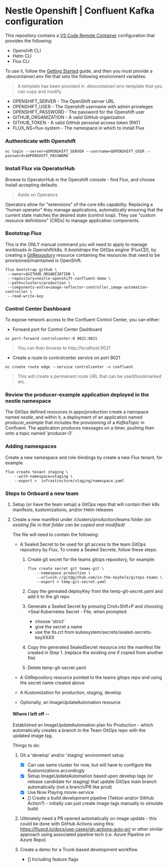 # Nestle Openshift | Confluent Kafka configuration

This repository contains a [VS Code Remote Container](https://code.visualstudio.com/docs/remote/containers) configuration that provides the following:

* Openshift CLI
* Helm CLI
* Flux CLI

To use it, follow the [Getting Started](https://code.visualstudio.com/docs/remote/containers#_getting-started) guide, and then you must provide a .devcontainer/.env file that sets the following environment variables:
> A template has been provided in .devcontainer/.env-template that you can copy and modify
* OPENSHIFT_SERVER - The OpenShift server URL 
* OPENSHIFT_USER - The Openshift username with admin priveleges
* OPENSHIFT_PASSWORD - The password for the Openshift user
* GITHUB_ORGANIZATION - A valid GitHub organization
* GITHUB_TOKEN - A valid GitHub personal access token (PAT)
* FLUX_NS=flux-system - The namespace in which to install Flux

### Authenticate with Openshift
```
oc login --server=$OPENSHIFT_SERVER --username=$OPENSHIFT_USER --password=$OPENSHIFT_PASSWORD
```

### Install Flux via OperatorHub
Browse to OperatorHub in the Openshift console - find Flux, and choose Install accepting defaults

> Aside on Operators

Operators allow for "extensions" of the core k8s capability.
Replacing a "human operator" they manage applications, automatically ensuring that the current state matches the desired state (control loop).
They use "custom resource definitions" (CRDs) to manage application components.

### Bootstrap Flux
This is the ONLY manual command you will need to apply to manage workloads in Openshift/k8s.  It *bootstraps* the GitOps engine (FluxCD), by creating a [GitRepository](https://fluxcd.io/docs/components/source/gitrepositories/) resource containing the resources that need to be provisioned/maintained in OpenShift.

```
flux bootstrap github \
 --owner=$GITHUB_ORGANIZATION \
 --repository=nestle-openshift-confluent-demo \
 --path=clusters/production \
 --components-extra=image-reflector-controller,image-automation-controller \
 --read-write-key
```

### Control Center Dashboard

To expose network access to the Confluent Control Center, you can either:

* Forward port for Control Center Dashboard
```
oc port-forward controlcenter-0 9021:9021
```
> You can then browse to http://localhost:9021

* Create a route to controlcenter service on port 9021
```
oc create route edge --service controlcenter -n confluent
```
> This will create a permanant route URL that can be used/bookmarked etc.

### Review the producer-example application deployed in the nestle namespace
The GitOps defined resources in apps/production create a namspace named *nestle*, and within it, a deployment of an application named *producer_example* that includes the provisioning of a *KafkaTopic* in Confluent. The application produces messages on a timer, pushing then onto a topic named 'producer-0'


### Adding namespaces

Create a new namespace and role-bindings by create a new Flux tenant, for example

```
flux create tenant staging \
    --with-namespace=staging \
    --export >  infrastructure/staging/namespace.yaml
```

### Steps to Onboard a new team

1. Setup (or have the team setup) a GitOps repo that will contain their k8s manifests, kustomizations, and/or Helm releases

2. Create a new manifest under /clusters/production/teams folder _(an existing file in that folder can be copied and modified)_

    The file will need to contain the following:

    - A Sealed Secret to be used for git access to the team GitOps repository by Flux, To create a Sealed Secrete, follow these steps:
    
        1. Create git secret for the teams gitops repository, for example:
            ```
            flux create secret git teamx-git \
                --namespace production \
                --url=ssh://git@github.com/in-the-keyhole/gitops-teamx \
                --export > temp-git-secret.yaml
            ```
    
        2. Copy the geneated deployKey from the temp-git-secret.yaml and add it to the git repo

        3. Generate a Sealed Secret by pressing Cmd+Shft+P and choosing >Seal Kubernetes Secret - File, when prompted:

            - choose 'strict'
            - give the secret a name
            - use the tls.crt from kubesystem/secrets/sealed-secrets-keyXXXX

        4. Copy the generated SealedSecret resource into the manifest file created in Step 1. (replace the existing one if copied from another file)
    
        5. Delete temp-git-secret.yaml

    - A GitRepository resource pointed to the teams gitops repo and using the secret name created above

    - A Kustomization for production, staging, develop

    - Optionally, an ImageUpdateAutomation resource



    #### Where I left off --

    Established an ImageUpdateAutomation plan for Production - which automatically creates a branch in the Team GitOps repo with the updated image tag.

    Things to do:

    1. Git a 'develop' and/or 'staging' environment setup
        - [x] Can use same cluster for now, but will have to configure the Kustomizations accordingly 
        - [x] Setup ImageUpdateAutomation based upon develop tags (or release candidate for staging) that update GitOps main branch automatically (not a branch/PR like prod)
        - [x] Use Now Playing movie-service 
        - [] Create a build development pipeline (Tekton and/or GitHub Action?) - initially can just create image tags manually to simulate build

    2. Ultimately need a PR opened automatically on image update - this could be done with GitHub Actions using this: https://fluxcd.io/docs/use-cases/gh-actions-auto-pr/
        or other similar approach using associated pipeline tech (i.e. Azure Pipeline on Azure Repo)

    3. Create a demo for a Trunk-based development workflow
        - [] Including feature flags